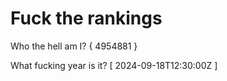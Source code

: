 # Fuck the rankings

Who the hell am I?
{ 4954881 }

What fucking year is it?
[ 2024-09-18T12:30:00Z ]
